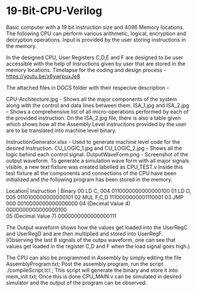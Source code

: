 # 19-Bit-CPU-Verilog
Basic computer with a 19 bit instruction size and 4096 Memory locations. The following CPU can perform various arithmetic, logical, encryption and decryption operations. Input is provided by the user storing instructions in the memory.

In the designed CPU, User Registers C,D,E and F are designed to be user accessible with the help of Insructions given by user that are stored in the memory locations.
Timelapse for the coding and design process - https://youtu.be/x6ywrpuxJe8

The attached files in DOCS folder with their respecive description - 

CPU-Architecture.jpg - Shows all the major components of the system along with the control and data lines between them.
ISA_1.jpg and ISA_2.jpg - Shows a comprehensive list of all micro-operations performed by each of the provided instruction. On the ISA_2.jpg file, there is also a table given which shows how all the Assembly Level instrucitons provided by the user are to be translated into machine level binary.

InstructionGenerator.xlsx - Used to generate machine level code for the desired Instruction. 
CU_LOGIC_1.jpg and CU_LOGIC_2.jpg - Shows all the logic behind each control signal.
OutputWaveForm.png - Screenshot of the output waveform. To generate a simulation wave form with all major signals visible, a new text fixture was created labelled as CPU_TEST.v Inside this test fixture all the components and connections of the CPU have been initialized and the following program has been stored in the memory.

Location|	Instruction	       | Binary
00			  LD C, 004 			    0110000000000000100
01 			  LD D, 005 	  	   	0110100000000000101 
02 			  MUL F,C,D 	    		1110000000001110001 
03 			  JMP 000 		      	0010000000000000000 
04 			  (Decimal Value 4)  	0000000000000000100  
05 			  (Decimal Value 7)  	0000000000000000111

The Output waveform shows how the values get loaded into the UserRegC and UserRegD and are then multiplied and stored into UserRegF. (Observing the last 8 signals of the outpu waveform, one can see that values get loaded in the register C,D and F when the load signal goes high.)

The CPU can also be programmed in Assembly by simply editing the file AssemblyProgram.txt;
Post the assembly program, run the script ./compileScript.tcl ; This script will generate the binary and store it into mem_init.txt; Once this is done CPU_MAIN.v can be simulated in desired simulator and the output of the program can be observed.
